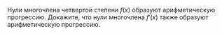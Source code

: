 Нули многочлена четвертой степени  $f(x)$  образуют арифметическую прогрессию. Докажите, что нули многочлена $f'(x)$  также образуют арифметическую прогрессию.